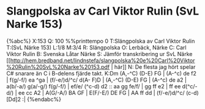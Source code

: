 # Slangpolska av Carl Viktor Rulin (SvL Narke 153)

{%abc%}
X:153
Q: 100
%%printtempo 0
T:Slängpolska av Carl Viktor Rulin
T:(SvL Närke 153)
L:1/8
M:3/4
R: Slängpolska
O: Lerbäck, Närke
C: Carl Viktor Rulin
B: Svenska Låtar Närke
S: Jämför transkribering ur SvL Närke [[http://hem.bredband.net/lindnstefa/slangpolska%20e%20Carl%20Viktor%20Rulin%20SvL%20Narke%20153.pdf | här]]
N: De flesta jag hört spelar C# snarare än C i B-delens fjärde takt.
K:Dm
(A,-^C) (D-E) FG | (A-^c) de f2 | f(g/-f/) ea ^ga | (f/-e/)d/^c/ d(A- F)D | 
(A,-^C) (D-E) FG | (A-^c) de a2 | a(b/-a/) g(a/-g/) f(g/-f/) | ef/e/ (^c-d) d2 ::
aa gg fe/f/ | gg ff e2 | ff ee d(^c/-d/) | ee cc A2 |
A(G/-A/) BA GF | E(F/-E/) DE FG | AA ff dd | (f/-e/)d/^c/ (c-d) [Dd]2 :| 
{%endabc%}

